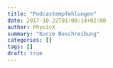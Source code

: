 ```yaml
---
title: "Podcastempfehlungen"
date: 2017-10-22T01:08:14+02:00
author: PhysicX
summary: "Kurze Beschreibung"
categories: []
tags: []
draft: true
---
```



